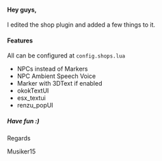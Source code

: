#### Hey guys,
I edited the shop plugin and added a few things to it.

#### Features
All can be configured at `config.shops.lua`
* NPCs instead of Markers
* NPC Ambient Speech Voice
* Marker with 3DText if enabled
* okokTextUI
* esx_textui
* renzu_popUI

##### Have fun :)

Regards

Musiker15